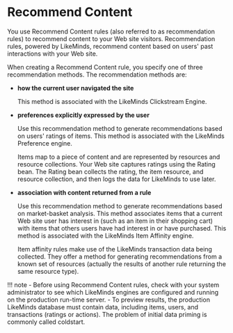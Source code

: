 # Recommend Content

You use Recommend Content rules \(also referred to as recommendation rules\) to recommend content to your Web site visitors. Recommendation rules, powered by LikeMinds, recommend content based on users' past interactions with your Web site.

When creating a Recommend Content rule, you specify one of three recommendation methods. The recommendation methods are:

-   **how the current user navigated the site**

    This method is associated with the LikeMinds Clickstream Engine.

-   ****preferences explicitly expressed by the user****

    Use this recommendation method to generate recommendations based on users' ratings of items. This method is associated with the LikeMinds Preference engine.

    Items map to a piece of content and are represented by resources and resource collections. Your Web site captures ratings using the Rating bean. The Rating bean collects the rating, the item resource, and resource collection, and then logs the data for LikeMinds to use later.

-   **association with content returned from a rule**

    Use this recommendation method to generate recommendations based on market-basket analysis. This method associates items that a current Web site user has interest in \(such as an item in their shopping cart\) with items that others users have had interest in or have purchased. This method is associated with the LikeMinds Item Affinity engine.

    Item affinity rules make use of the LikeMinds transaction data being collected. They offer a method for generating recommendations from a known set of resources \(actually the results of another rule returning the same resource type\).


!!! note
    -   Before using Recommend Content rules, check with your system administrator to see which LikeMinds engines are configured and running on the production run-time server.
    -   To preview results, the production LikeMinds database must contain data, including items, users, and transactions \(ratings or actions\). The problem of initial data priming is commonly called coldstart.


